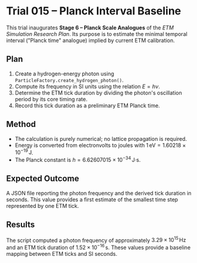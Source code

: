 # Trial 015 – Planck Interval Baseline

This trial inaugurates **Stage 6 – Planck Scale Analogues** of the *ETM Simulation Research Plan*. Its purpose is to estimate the minimal temporal interval ("Planck time" analogue) implied by current ETM calibration.

## Plan
1. Create a hydrogen-energy photon using `ParticleFactory.create_hydrogen_photon()`.
2. Compute its frequency in SI units using the relation $E=h\nu$.
3. Determine the ETM tick duration by dividing the photon's oscillation period by its core timing rate.
4. Record this tick duration as a preliminary ETM Planck time.

## Method
- The calculation is purely numerical; no lattice propagation is required.
- Energy is converted from electronvolts to joules with $1\,\text{eV}=1.60218\times10^{-19}\,\text{J}$.
- The Planck constant is $h=6.62607015\times10^{-34}\,\text{J·s}$.

## Expected Outcome
A JSON file reporting the photon frequency and the derived tick duration in seconds. This value provides a first estimate of the smallest time step represented by one ETM tick.

## Results

The script computed a photon frequency of approximately $3.29\times10^{15}\,\text{Hz}$ and an ETM tick duration of $1.52\times10^{-16}\,\text{s}$. These values provide a baseline mapping between ETM ticks and SI seconds.
